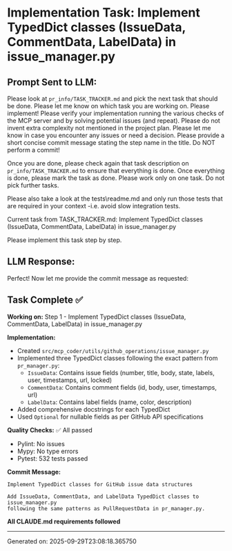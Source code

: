 # Implementation Task: Implement TypedDict classes (IssueData, CommentData, LabelData) in issue_manager.py

## Prompt Sent to LLM:
Please look at `pr_info/TASK_TRACKER.md` and pick the next task that should be done.
Please let me know on which task you are working on.
Please implement!
Please verify your implementation running the various checks of the MCP server and by solving potential issues (and repeat).
Please do not invent extra complexity not mentioned in the project plan.
Please let me know in case you encounter any issues or need a decision.
Please provide a short concise commit message stating the step name in the title. Do NOT perform a commit!

Once you are done, please check again that task description on `pr_info/TASK_TRACKER.md` to ensure that everything is done.
Once everything is done, please mark the task as done.
Please work only on one task. Do not pick further tasks.

Please also take a look at the tests\readme.md and only run those tests that are required in your context -i.e. avoid slow integration tests.

Current task from TASK_TRACKER.md: Implement TypedDict classes (IssueData, CommentData, LabelData) in issue_manager.py

Please implement this task step by step.

## LLM Response:
Perfect! Now let me provide the commit message as requested:

## Task Complete ✅

**Working on:** Step 1 - Implement TypedDict classes (IssueData, CommentData, LabelData) in issue_manager.py

**Implementation:**
- Created `src/mcp_coder/utils/github_operations/issue_manager.py`
- Implemented three TypedDict classes following the exact pattern from `pr_manager.py`:
  - `IssueData`: Contains issue fields (number, title, body, state, labels, user, timestamps, url, locked)
  - `CommentData`: Contains comment fields (id, body, user, timestamps, url)
  - `LabelData`: Contains label fields (name, color, description)
- Added comprehensive docstrings for each TypedDict
- Used `Optional` for nullable fields as per GitHub API specifications

**Quality Checks:** ✅ All passed
- Pylint: No issues
- Mypy: No type errors
- Pytest: 532 tests passed

**Commit Message:**
```
Implement TypedDict classes for GitHub issue data structures

Add IssueData, CommentData, and LabelData TypedDict classes to issue_manager.py
following the same patterns as PullRequestData in pr_manager.py.
```

**All CLAUDE.md requirements followed**

---
Generated on: 2025-09-29T23:08:18.365750